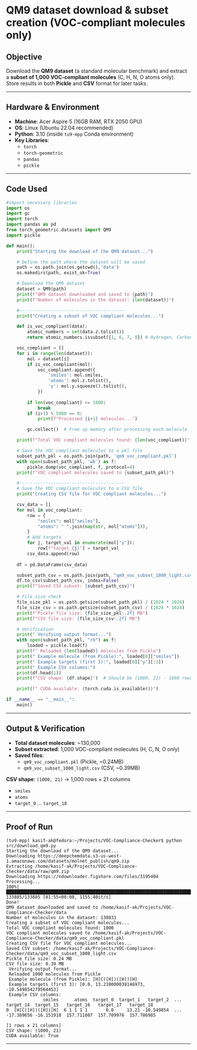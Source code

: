 
# QM9 dataset download & subset creation (VOC-compliant molecules only)  

##  Objective
Download the **QM9 dataset** (a standard molecular benchmark) and extract a **subset of 1,000 VOC-compliant molecules** (C, H, N, O atoms only).  
Store results in both **Pickle** and **CSV** format for later tasks.

---

## Hardware & Environment
- **Machine**: Acer Aspire 5 (16GB RAM, RTX 2050 GPU)  
- **OS**: Linux (Ubuntu 22.04 recommended)  
- **Python**: 3.10 (inside `tu9-mpp` Conda environment)  
- **Key Libraries**:  
  - `torch`  
  - `torch-geometric`  
  - `pandas`  
  - `pickle`  

---

##  Code Used
```python
#import necessary libraries
import os
import gc
import torch
import pandas as pd
from torch_geometric.datasets import QM9
import pickle

def main():
    print("Starting the download of the QM9 dataset...")

    # Define the path where the dataset will be saved
    path = os.path.join(os.getcwd(),'data')
    os.makedirs(path, exist_ok=True)

    # Download the QM9 dataset
    dataset = QM9(path)
    print(f"QM9 dataset downloaded and saved to {path}")
    print(f"Number of molecules in the dataset: {len(dataset)}")

    #----------------------------------------
    print("Creating a subset of VOC compliant molecules...")

    def is_voc_compliant(data):
        atomic_numbers = set(data.z.tolist())
        return atomic_numbers.issubset({1, 6, 7, 8}) # Hydrogen, Carbon, Nitrogen, Oxygen only

    voc_compliant = []
    for i in range(len(dataset)):
        mol = dataset[i]
        if is_voc_compliant(mol):
            voc_compliant.append({
                'smiles': mol.smiles,
                'atoms': mol.z.tolist(),
                'y': mol.y.squeeze().tolist(),
            })
        
        if len(voc_compliant) >= 1000:
            break
        if (i+1) % 5000 == 0:
            print(f"Processed {i+1} molecules...")

        gc.collect()  # Free up memory after processing each molecule

    print(f"Total VOC compliant molecules found: {len(voc_compliant)}") 

    # Save the VOC compliant molecules to a pkl file
    subset_path_pkl = os.path.join(path, 'qm9_voc_compliant.pkl')
    with open(subset_path_pkl, 'wb') as f:
        pickle.dump(voc_compliant, f, protocol=4)
    print(f"VOC compliant molecules saved to {subset_path_pkl}")

    #----------------------------------------
    # Save the VOC compliant molecules to a CSV file
    print("Creating CSV file for VOC compliant molecules...")

    csv_data = []
    for mol in voc_compliant:
        row = {
            "smiles": mol["smiles"],
            "atoms": " ".join(map(str, mol["atoms"])),
        }
        # Add targets
        for j, target_val in enumerate(mol["y"]):
            row[f"target_{j}"] = target_val
        csv_data.append(row)
    
    df = pd.DataFrame(csv_data)

    subset_path_csv = os.path.join(path, "qm9_voc_subset_1000_light.csv")
    df.to_csv(subset_path_csv, index=False)
    print(f"Saved CSV subset: {subset_path_csv}")

    # File size check
    file_size_pkl = os.path.getsize(subset_path_pkl) / (1024 * 1024)
    file_size_csv = os.path.getsize(subset_path_csv) / (1024 * 1024)
    print(f"Pickle file size: {file_size_pkl:.2f} MB")
    print(f"CSV file size: {file_size_csv:.2f} MB")

    # Verification
    print(" Verifying output format...")
    with open(subset_path_pkl, "rb") as f:
        loaded = pickle.load(f)
    print(f" Reloaded {len(loaded)} molecules from Pickle")
    print(" Example molecule (from Pickle):", loaded[0]["smiles"])
    print(" Example targets (first 3):", loaded[0]["y"][:3])
    print(" Example CSV columns:")
    print(df.head(1))
    print(f"CSV shape: {df.shape}")  # Should be (1000, 21) - 1000 rows, 21 columns

    print(f" CUDA available: {torch.cuda.is_available()}")

if __name__ == "__main__":
    main()
```

---

##  Output & Verification
- **Total dataset molecules**: ~130,000  
- **Subset extracted**: 1,000 VOC-compliant molecules (H, C, N, O only)  
- **Saved files**:  
  - `qm9_voc_compliant.pkl` (Pickle, ~0.24MB)  
  - `qm9_voc_subset_1000_light.csv` (CSV, ~0.39MB)  

**CSV shape**: `(1000, 21)` → 1,000 rows × 21 columns  
- `smiles`  
- `atoms`  
- `target_0` … `target_18`  

---

##  Proof of Run
```
(tu9-mpp) kasif-ak@fedora:~/Projects/VOC-Compliance-Checker$ python src/download_qm9.py 
Starting the download of the QM9 dataset...
Downloading https://deepchemdata.s3-us-west-1.amazonaws.com/datasets/molnet_publish/qm9.zip
Extracting /home/kasif-ak/Projects/VOC-Compliance-Checker/data/raw/qm9.zip
Downloading https://ndownloader.figshare.com/files/3195404
Processing...
100%|███████████████████████████████████████████████████████████████████████████████████████████| 133885/133885 [01:55<00:00, 1155.40it/s]
Done!
QM9 dataset downloaded and saved to /home/kasif-ak/Projects/VOC-Compliance-Checker/data
Number of molecules in the dataset: 130831
Creating a subset of VOC compliant molecules...
Total VOC compliant molecules found: 1000
VOC compliant molecules saved to /home/kasif-ak/Projects/VOC-Compliance-Checker/data/qm9_voc_compliant.pkl
Creating CSV file for VOC compliant molecules...
Saved CSV subset: /home/kasif-ak/Projects/VOC-Compliance-Checker/data/qm9_voc_subset_1000_light.csv
Pickle file size: 0.24 MB
CSV file size: 0.39 MB
 Verifying output format...
 Reloaded 1000 molecules from Pickle
 Example molecule (from Pickle): [H]C([H])([H])[H]
 Example targets (first 3): [0.0, 13.210000038146973, -10.549854278564453]
 Example CSV columns:
              smiles      atoms  target_0  target_1   target_2  ...  target_14  target_15   target_16   target_17   target_18
0  [H]C([H])([H])[H]  6 1 1 1 1       0.0     13.21 -10.549854  ... -17.389656 -16.151918  157.711807  157.709976  157.706985

[1 rows x 21 columns]
CSV shape: (1000, 21)
CUDA available: True

 ```
 ---
